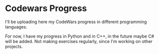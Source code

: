 # Codewars Progress

I'll be uploading here my CodeWars progress in different programming languages.

For now, I have my progress in Python and in C++, in the future maybe C# will be added.
Not making exercises regularly, since I'm working on other projects.

